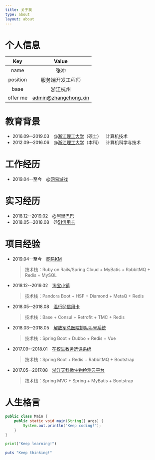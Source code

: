 ```yaml
---
title: 关于我
type: about
layout: about
---
```


# 个人信息
 Key       |  Value
 :--------:|:--------------------:
 name      |  张冲
 position  |  服务端开发工程师
 base      |  浙江杭州
 offer me  |  admin@zhangchong.xin

# 教育背景
- 2016.09--2019.03&emsp;@[浙江理工大学](http://www.zstu.edu.cn)（硕士）&emsp;计算机技术
- 2012.09--2016.06&emsp;@[浙江理工大学](http://www.zstu.edu.cn)（本科）&emsp;计算机科学与技术

# 工作经历
- 2019.04--至今&emsp;@[网易游戏](https://game.163.com)

# 实习经历
- 2018.12--2019.02&emsp;@[阿里巴巴](https://www.alibabagroup.com)
- 2018.05--2018.08&emsp;@[51信用卡](https://www.u51.com)

# 项目经验
- 2019.04--至今&emsp;[网易KM](http://km.netease.com)
	> 技术栈：Ruby on Rails/Spring Cloud + MyBatis + RabbitMQ + Redis + MySQL
- 2018.12--2019.02&emsp;[淘宝小镇](https://taobao.yuntrial.com)
	> 技术栈：Pandora Boot + HSF + Diamond + MetaQ + Redis
- 2018.05--2018.08&emsp;[温行51信用卡](https://www.u51.com/credit/kaku/1876014.html)
	> 技术栈：Base + Consul + Retrofit + TMC + Redis
- 2018.03--2018.05&emsp;[解放军总医院排队叫号系统](http://www.301hospital.mil.cn)
	> 技术栈：Spring Boot + Dubbo + Redis + Vue
- 2017.09--2018.01&emsp;[在校生教务选课系统](http://www.chung.xin)
	> 技术栈：Spring Boot + Redis + RabbitMQ + Bootstrap
- 2017.05--2017.08&emsp;[浙江天科微生物检测云平台](http://www.tkgeneclub.com)
	> 技术栈：Spring MVC + Spring + MyBatis + Bootstrap

# 人生格言
```java
public class Main {
    public static void main(String[] args) {
        System.out.println("Keep coding!");
    }
}
```

```python
print("Keep learning!")
```

```ruby
puts "Keep thinking!"
```
